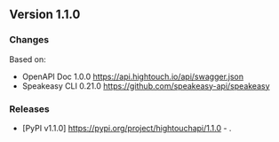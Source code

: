 

## Version 1.1.0
### Changes
Based on:
- OpenAPI Doc 1.0.0 https://api.hightouch.io/api/swagger.json
- Speakeasy CLI 0.21.0 https://github.com/speakeasy-api/speakeasy
### Releases
- [PyPI v1.1.0] https://pypi.org/project/hightouchapi/1.1.0 - .